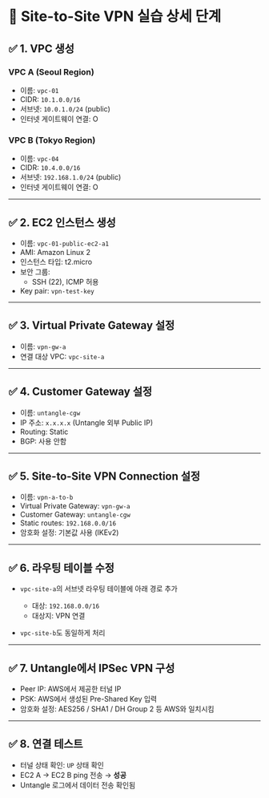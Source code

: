 # 📝 Site-to-Site VPN 실습 상세 단계

## ✅ 1. VPC 생성

### VPC A (Seoul Region)
- 이름: `vpc-01`
- CIDR: `10.1.0.0/16`
- 서브넷: `10.0.1.0/24` (public)
- 인터넷 게이트웨이 연결: O

### VPC B (Tokyo Region)
- 이름: `vpc-04`
- CIDR: `10.4.0.0/16`
- 서브넷: `192.168.1.0/24` (public)
- 인터넷 게이트웨이 연결: O

---

## ✅ 2. EC2 인스턴스 생성
- 이름: `vpc-01-public-ec2-a1`
- AMI: Amazon Linux 2
- 인스턴스 타입: t2.micro
- 보안 그룹:
  - SSH (22), ICMP 허용
- Key pair: `vpn-test-key`

---

## ✅ 3. Virtual Private Gateway 설정

- 이름: `vpn-gw-a`
- 연결 대상 VPC: `vpc-site-a`

---

## ✅ 4. Customer Gateway 설정

- 이름: `untangle-cgw`
- IP 주소: `x.x.x.x` (Untangle 외부 Public IP)
- Routing: Static
- BGP: 사용 안함

---

## ✅ 5. Site-to-Site VPN Connection 설정

- 이름: `vpn-a-to-b`
- Virtual Private Gateway: `vpn-gw-a`
- Customer Gateway: `untangle-cgw`
- Static routes: `192.168.0.0/16`
- 암호화 설정: 기본값 사용 (IKEv2)

---

## ✅ 6. 라우팅 테이블 수정

- `vpc-site-a`의 서브넷 라우팅 테이블에 아래 경로 추가
  - 대상: `192.168.0.0/16`
  - 대상지: VPN 연결

- `vpc-site-b`도 동일하게 처리

---

## ✅ 7. Untangle에서 IPSec VPN 구성

- Peer IP: AWS에서 제공한 터널 IP
- PSK: AWS에서 생성된 Pre-Shared Key 입력
- 암호화 설정: AES256 / SHA1 / DH Group 2 등 AWS와 일치시킴

---

## ✅ 8. 연결 테스트

- 터널 상태 확인: `UP` 상태 확인
- EC2 A → EC2 B ping 전송 → **성공**
- Untangle 로그에서 데이터 전송 확인됨
